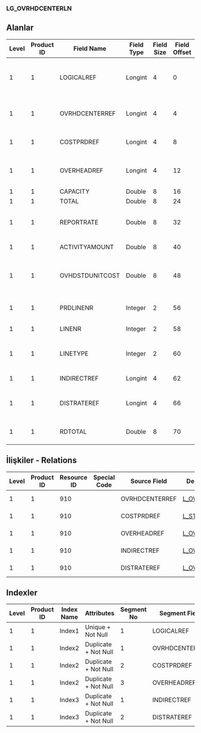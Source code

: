 ### LG_OVRHDCENTERLN

## Alanlar

**Level**|**Product ID**|**Field Name**|**Field Type**|**Field Size**|**Field Offset**|**Türkçe Açıklama**|**Expression**
-----|-----|-----|-----|-----|-----|-----|-----
1|1|LOGICALREF|Longint|4|0|Genel gider - Malzeme satırı log. Ref.|Overhead Item Line Logical Reference
1|1|OVRHDCENTERREF|Longint|4|4|Genel gider - Malzeme Ref.|Overhead Item Reference
1|1|COSTPRDREF|Longint|4|8|Maliyet Periyodu Ref.|Cost Period Reference
1|1|OVERHEADREF|Longint|4|12|Genel gider (çıkış) kart ref.|Overhead (Outgoing) Card Reference
1|1|CAPACITY|Double|8|16|Kapasite|Capacity
1|1|TOTAL|Double|8|24|Toplam|Total
1|1|REPORTRATE|Double|8|32|RD Kuru|Reporting Currency Exchange Rate
1|1|ACTIVITYAMOUNT|Double|8|40|Aktivite Kapasitesi|Activity Capacity
1|1|OVHDSTDUNITCOST|Double|8|48|Genel gider standart birim maliyeti|Overhead Standard Unit Cost
1|1|PRDLINENR|Integer|2|56|Periyot satır numarası|Period Line Number
1|1|LINENR|Integer|2|58|Satır Numarası|Line Number
1|1|LINETYPE|Integer|2|60|Satır Tipi (0: Direct, 1: Indirect)|Line Type ;0 Dolaysız;1 Dolaylı
1|1|INDIRECTREF|Longint|4|62|Üst satır ref.|Parent Line Reference
1|1|DISTRATEREF|Longint|4|66|Hizmet dağıtım ref.|Service Distributing Card Reference
1|1|RDTOTAL|Double|8|70|Raporlama dövizi - Toplam|Reporting Currency - Total

## İlişkiler - Relations
**Level**|**Product ID**|**Resource ID**|**Special Code**|**Source Field**|**Destination Table**|**Destination Field**|**Relation Type**|**Extra Condition**
-----|-----|-----|-----|-----|-----|-----|-----|-----
1|1|910||OVRHDCENTERREF|[L_OVRHDCENTER](../LG_OVRHDCENTER "L_OVRHDCENTER")|LOGICALREF|one-to-one|
1|1|910||COSTPRDREF|[L_STDCOSTPERIOD](../LG_STDCOSTPERIOD "L_STDCOSTPERIOD")|LOGICALREF|one-to-one|
1|1|910||OVERHEADREF|[L_OVERHEADS](../LG_OVERHEADS "L_OVERHEADS")|LOGICALREF|one-to-one|
1|1|910||INDIRECTREF|[L_OVRHDCENTERLN](../LG_OVRHDCENTERLN "L_OVRHDCENTERLN")|LOGICALREF|one-to-one|
1|1|910||DISTRATEREF|[L_OVHCDISTRATE](../LG_OVHCDISTRATE "L_OVHCDISTRATE")|LOGICALREF|one-to-one|

## Indexler
**Level**|**Product ID**|**Index Name**|**Attributes**|**Segment No**|**Segment Field**|**Sense**
-----|-----|-----|-----|-----|-----|-----
1|1|Index1|Unique + Not Null|1|LOGICALREF|Ascending
1|1|Index2|Duplicate + Not Null|1|OVRHDCENTERREF|Ascending
1|1|Index2|Duplicate + Not Null|2|COSTPRDREF|Ascending
1|1|Index2|Duplicate + Not Null|3|OVERHEADREF|Ascending
1|1|Index3|Duplicate + Not Null|1|INDIRECTREF|Ascending
1|1|Index3|Duplicate + Not Null|2|DISTRATEREF|Ascending
